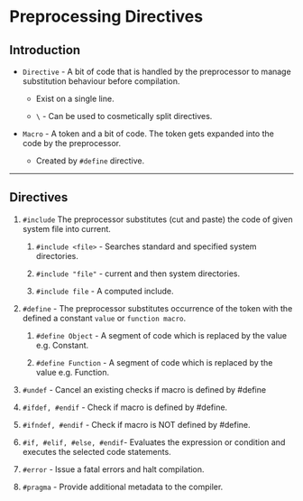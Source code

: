 # Preprocessing Directives

## Introduction

* `Directive` - A bit of code that is handled by the preprocessor to manage substitution behaviour before compilation. 

    * Exist on a single line.

    * `\` - Can be used to cosmetically split directives. 

*  `Macro` - A token and a bit of code. The token gets expanded into the code by the preprocessor.

    * Created by `#define` directive.

---

## Directives

1. `#include` The preprocessor substitutes (cut and paste) the code of given system file into current.

    1. `#include <file>` - Searches standard and specified system directories.

    2. `#include "file"` -  current and then system directories.

    3. `#include file` - A computed include.

2. `#define` - The preprocessor substitutes occurrence of the token with the defined a constant `value` or `function macro`.

    1. `#define Object` - A segment of code which is replaced by the value e.g. Constant.

    2. `#define Function` - A segment of code which is replaced by the value e.g. Function.

3. `#undef` - Cancel an existing checks if macro is defined by #define 

4. `#ifdef, #endif` - Check if macro is defined by #define.

5. `#ifndef, #endif` - Check if macro is NOT defined by #define.

6. `#if, #elif, #else, #endif`- Evaluates the expression or condition and executes the selected code statements.

7. `#error` - Issue a fatal errors and halt compilation.

8. `#pragma` - Provide additional metadata to the compiler.


